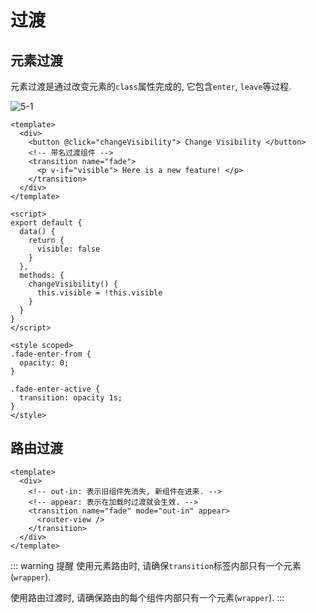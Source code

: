 # 过渡

## 元素过渡

元素过渡是通过改变元素的`class`属性完成的, 它包含`enter`, `leave`等过程.

![5-1](https://axlis.oss-cn-hangzhou.aliyuncs.com/note/Vue3/Basic/5-1.svg)

```vue
<template>
  <div>
    <button @click="changeVisibility"> Change Visibility </button>
    <!-- 带名过渡组件 -->
    <transition name="fade">
      <p v-if="visible"> Here is a new feature! </p>
    </transition>
  </div>
</template>

<script>
export default {
  data() {
    return {
      visible: false
    }
  },
  methods: {
    changeVisibility() {
      this.visible = !this.visible
    }
  }
}
</script>

<style scoped>
.fade-enter-from {
  opacity: 0;
}

.fade-enter-active {
  transition: opacity 1s;
}
</style>
```

## 路由过渡

```vue
<template>
  <div>
    <!-- out-in: 表示旧组件先消失, 新组件在进来. -->
    <!-- appear: 表示在加载时过渡就会生效. -->
    <transition name="fade" mode="out-in" appear>
      <router-view />
    </transition>
  </div>
</template>
```

::: warning 提醒
使用元素路由时, 请确保`transition`标签内部只有一个元素(`wrapper`).

使用路由过渡时, 请确保路由的每个组件内部只有一个元素(`wrapper`).
:::